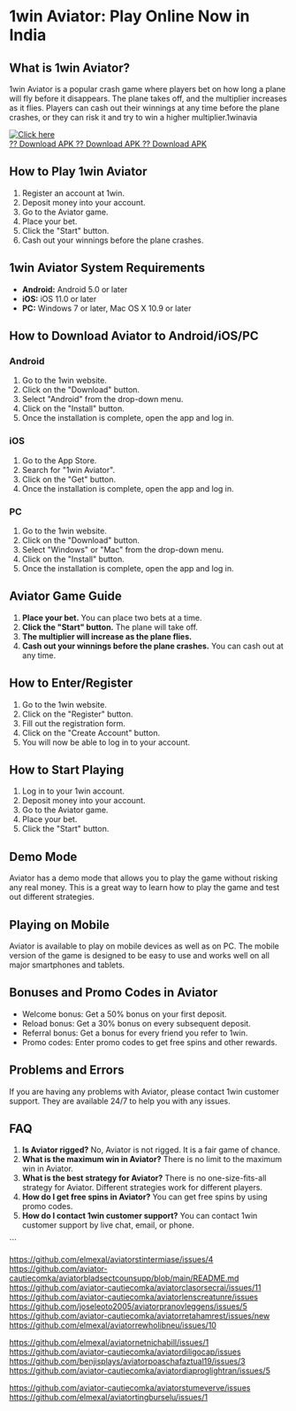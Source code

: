 # 1win Aviator: Play Online Now in India

## What is 1win Aviator?

1win Aviator is a popular crash game where players bet on how long a
plane will fly before it disappears. The plane takes off, and the
multiplier increases as it flies. Players can cash out their winnings at
any time before the plane crashes, or they can risk it and try to win a
higher multiplier.1winavia

[![Click
here](https://static-pp.1win-cdn.com/promo-files-uploads/VOJu_pbXyCjLVA170FA_MhKrF8gaX8p769DqJ3goyCGimBUhSPdZetRDmTa2ApxXslfSVEVD0ww0K3oWMEfDZw0nvv04C1Dgm6-i.jpg)](https://traff.sbs/1winavia)\
[?? Download APK ?? Download APK ?? Download
APK](https://traff.sbs/1winavia)

## How to Play 1win Aviator

1.  Register an account at 1win.
2.  Deposit money into your account.
3.  Go to the Aviator game.
4.  Place your bet.
5.  Click the "Start" button.
6.  Cash out your winnings before the plane crashes.

## 1win Aviator System Requirements

-   **Android:** Android 5.0 or later
-   **iOS:** iOS 11.0 or later
-   **PC:** Windows 7 or later, Mac OS X 10.9 or later

## How to Download Aviator to Android/iOS/PC

### Android

1.  Go to the 1win website.
2.  Click on the "Download" button.
3.  Select "Android" from the drop-down menu.
4.  Click on the "Install" button.
5.  Once the installation is complete, open the app and log in.

### iOS

1.  Go to the App Store.
2.  Search for "1win Aviator".
3.  Click on the "Get" button.
4.  Once the installation is complete, open the app and log in.

### PC

1.  Go to the 1win website.
2.  Click on the "Download" button.
3.  Select "Windows" or "Mac" from the drop-down menu.
4.  Click on the "Install" button.
5.  Once the installation is complete, open the app and log in.

## Aviator Game Guide

1.  **Place your bet.** You can place two bets at a time.
2.  **Click the "Start" button.** The plane will take off.
3.  **The multiplier will increase as the plane flies.**
4.  **Cash out your winnings before the plane crashes.** You can cash
    out at any time.

## How to Enter/Register

1.  Go to the 1win website.
2.  Click on the "Register" button.
3.  Fill out the registration form.
4.  Click on the "Create Account" button.
5.  You will now be able to log in to your account.

## How to Start Playing

1.  Log in to your 1win account.
2.  Deposit money into your account.
3.  Go to the Aviator game.
4.  Place your bet.
5.  Click the "Start" button.

## Demo Mode

Aviator has a demo mode that allows you to play the game without risking
any real money. This is a great way to learn how to play the game and
test out different strategies.

## Playing on Mobile

Aviator is available to play on mobile devices as well as on PC. The
mobile version of the game is designed to be easy to use and works well
on all major smartphones and tablets.

## Bonuses and Promo Codes in Aviator

-   Welcome bonus: Get a 50% bonus on your first deposit.
-   Reload bonus: Get a 30% bonus on every subsequent deposit.
-   Referral bonus: Get a bonus for every friend you refer to 1win.
-   Promo codes: Enter promo codes to get free spins and other rewards.

## Problems and Errors

If you are having any problems with Aviator, please contact 1win
customer support. They are available 24/7 to help you with any issues.

## FAQ

1.  **Is Aviator rigged?** No, Aviator is not rigged. It is a fair game
    of chance.
2.  **What is the maximum win in Aviator?** There is no limit to the
    maximum win in Aviator.
3.  **What is the best strategy for Aviator?** There is no
    one-size-fits-all strategy for Aviator. Different strategies work
    for different players.
4.  **How do I get free spins in Aviator?** You can get free spins by
    using promo codes.
5.  **How do I contact 1win customer support?** You can contact 1win
    customer support by live chat, email, or phone.

\`\`\`

https://github.com/elmexal/aviatorstintermiase/issues/4
https://github.com/aviator-cautiecomka/aviatorbladsectcounsupp/blob/main/README.md
https://github.com/aviator-cautiecomka/aviatorclasorsecrai/issues/11
https://github.com/aviator-cautiecomka/aviatorlenscreatunre/issues
https://github.com/joseleoto2005/aviatorpranovleggens/issues/5
https://github.com/aviator-cautiecomka/aviatorretahamrest/issues/new
https://github.com/elmexal/aviatorrewholibneu/issues/10

https://github.com/elmexal/aviatornetnichabill/issues/1
https://github.com/aviator-cautiecomka/aviatordiligocap/issues
https://github.com/benjisplays/aviatorpoaschafaztual19/issues/3
https://github.com/aviator-cautiecomka/aviatordiaproglightran/issues/5

https://github.com/aviator-cautiecomka/aviatorstumeverve/issues
https://github.com/elmexal/aviatortingburselu/issues/1
